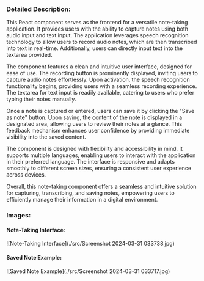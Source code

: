 ### Detailed Description:
This React component serves as the frontend for a versatile note-taking application. It provides users with the ability to capture notes using both audio input and text input. The application leverages speech recognition technology to allow users to record audio notes, which are then transcribed into text in real-time. Additionally, users can directly input text into the textarea provided.

The component features a clean and intuitive user interface, designed for ease of use. The recording button is prominently displayed, inviting users to capture audio notes effortlessly. Upon activation, the speech recognition functionality begins, providing users with a seamless recording experience. The textarea for text input is readily available, catering to users who prefer typing their notes manually.

Once a note is captured or entered, users can save it by clicking the "Save as note" button. Upon saving, the content of the note is displayed in a designated area, allowing users to review their notes at a glance. This feedback mechanism enhances user confidence by providing immediate visibility into the saved content.

The component is designed with flexibility and accessibility in mind. It supports multiple languages, enabling users to interact with the application in their preferred language. The interface is responsive and adapts smoothly to different screen sizes, ensuring a consistent user experience across devices.

Overall, this note-taking component offers a seamless and intuitive solution for capturing, transcribing, and saving notes, empowering users to efficiently manage their information in a digital environment.

### Images:

#### Note-Taking Interface:
![Note-Taking Interface](./src/Screenshot 2024-03-31 033738.jpg)

#### Saved Note Example:
![Saved Note Example](./src/Screenshot 2024-03-31 033717.jpg)

